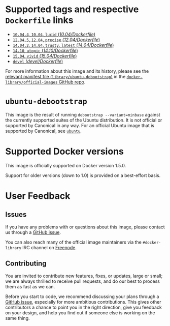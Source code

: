 # Supported tags and respective `Dockerfile` links

-	[`10.04.4`, `10.04`, `lucid` (*10.04/Dockerfile*)](https://github.com/tianon/docker-brew-ubuntu-debootstrap/blob/e4067ddd190ac935abb6eafa95d73221c1d31492/10.04/Dockerfile)
-	[`12.04.5`, `12.04`, `precise` (*12.04/Dockerfile*)](https://github.com/tianon/docker-brew-ubuntu-debootstrap/blob/e4067ddd190ac935abb6eafa95d73221c1d31492/12.04/Dockerfile)
-	[`14.04.2`, `14.04`, `trusty`, `latest` (*14.04/Dockerfile*)](https://github.com/tianon/docker-brew-ubuntu-debootstrap/blob/e4067ddd190ac935abb6eafa95d73221c1d31492/14.04/Dockerfile)
-	[`14.10`, `utopic` (*14.10/Dockerfile*)](https://github.com/tianon/docker-brew-ubuntu-debootstrap/blob/e4067ddd190ac935abb6eafa95d73221c1d31492/14.10/Dockerfile)
-	[`15.04`, `vivid` (*15.04/Dockerfile*)](https://github.com/tianon/docker-brew-ubuntu-debootstrap/blob/e4067ddd190ac935abb6eafa95d73221c1d31492/15.04/Dockerfile)
-	[`devel` (*devel/Dockerfile*)](https://github.com/tianon/docker-brew-ubuntu-debootstrap/blob/e4067ddd190ac935abb6eafa95d73221c1d31492/devel/Dockerfile)

For more information about this image and its history, please see the [relevant manifest file (`library/ubuntu-debootstrap`)](https://github.com/docker-library/official-images/blob/master/library/ubuntu-debootstrap) in the [`docker-library/official-images` GitHub repo](https://github.com/docker-library/official-images).

# `ubuntu-debootstrap`

This image is the result of running `debootstrap --variant=minbase` against the currently supported suites of the Ubuntu distribution. It is not official or supported by Canonical in any way. For an official Ubuntu image that is supported by Canonical, see [`ubuntu`](https://registry.hub.docker.com/_/ubuntu/)\.

# Supported Docker versions

This image is officially supported on Docker version 1.5.0.

Support for older versions (down to 1.0) is provided on a best-effort basis.

# User Feedback

## Issues

If you have any problems with or questions about this image, please contact us through a [GitHub issue](https://github.com/tianon/docker-brew-ubuntu-debootstrap/issues).

You can also reach many of the official image maintainers via the `#docker-library` IRC channel on [Freenode](https://freenode.net).

## Contributing

You are invited to contribute new features, fixes, or updates, large or small; we are always thrilled to receive pull requests, and do our best to process them as fast as we can.

Before you start to code, we recommend discussing your plans through a [GitHub issue](https://github.com/tianon/docker-brew-ubuntu-debootstrap/issues), especially for more ambitious contributions. This gives other contributors a chance to point you in the right direction, give you feedback on your design, and help you find out if someone else is working on the same thing.
